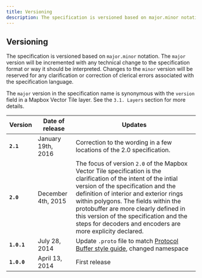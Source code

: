 ```yaml
---
title: Versioning
description: The specification is versioned based on major.minor notation.
---
```


## Versioning

The specification is versioned based on `major.minor` notation. The `major` version will be incremented with any technical change to the specification format or way it should be interpreted. Changes to the `minor` version will be reserved for any clarification or correction of clerical errors associated with the specification language.

The `major` version in the specification name is synonymous with the `version` field in a Mapbox Vector Tile layer. See the `3.1. Layers` section for more details.

**Version** | **Date of release** | **Updates**
-|-|-
**`2.1`** | January 19th, 2016| Correction to the wording in a few locations of the 2.0 specification.
**`2.0`** | December 4th, 2015 | The focus of version `2.0` of the Mapbox Vector Tile specification is the clarification of the intent of the intial version of the specification and the definition of interior and exterior rings within polygons. The fields within the protobuffer are more clearly defined in this version of the specification and the steps for decoders and encoders are more explicity declared.
**`1.0.1`** | July 28, 2014 | Update `.proto` file to match [Protocol Buffer style guide](https://developers.google.com/protocol-buffers/docs/style), changed namespace
**`1.0.0`** | April 13, 2014 | First release
